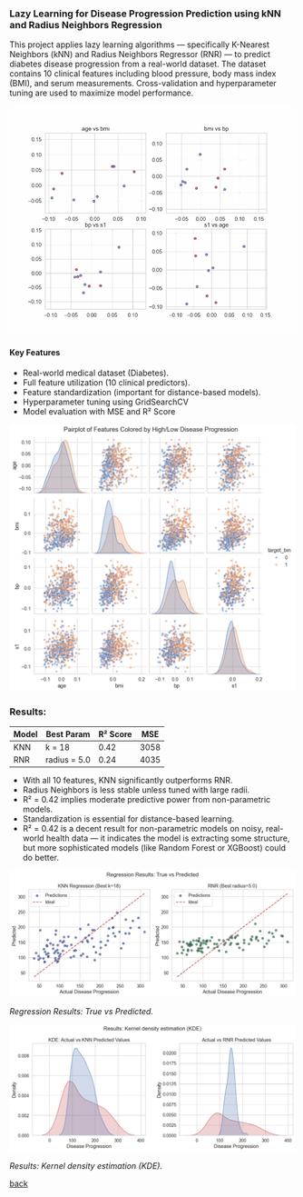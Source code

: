 ### Lazy Learning for Disease Progression Prediction using kNN and Radius Neighbors Regression

This project applies lazy learning algorithms — specifically K-Nearest Neighbors (kNN) and Radius Neighbors Regressor (RNR) — to predict diabetes disease progression from a real-world dataset. The dataset contains 10 clinical features including blood pressure, body mass index (BMI), and serum measurements. Cross-validation and hyperparameter tuning are used to maximize model performance.

![diabetes](/assets/img/project-diabetes.gif)

#### Key Features  

- Real-world medical dataset (Diabetes).
- Full feature utilization (10 clinical predictors).
- Feature standardization (important for distance-based models).
- Hyperparameter tuning using GridSearchCV
- Model evaluation with MSE and R² Score

![diabetes](/assets/img/project-diabetes.png)

### Results:

| Model | Best Param | R² Score | MSE |
|-------|-------------|----------|------|
| KNN   | k = 18      | 0.42     | 3058 |
| RNR   | radius = 5.0| 0.24     | 4035 |

- With all 10 features, KNN significantly outperforms RNR.
- Radius Neighbors is less stable unless tuned with large radii.
- R² = 0.42 implies moderate predictive power from non-parametric models.
- Standardization is essential for distance-based learning.
- R² = 0.42 is a decent result for non-parametric models on noisy, real-world health data — it indicates the model is extracting some structure, but more sophisticated models (like Random Forest or XGBoost) could do better.

![diabetes](/assets/img/project-diabetes2.png)

*Regression Results: True vs Predicted.*

![diabetes](/assets/img/project-diabetes3.png)

*Results: Kernel density estimation (KDE).*

[back](./)
